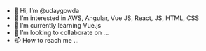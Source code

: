 - 👋 Hi, I’m @udaygowda
- 👀 I’m interested in AWS, Angular, Vue JS, React, JS, HTML, CSS
- 🌱 I’m currently learning Vue.js
- 💞️ I’m looking to collaborate on ...
- 📫 How to reach me ...

<!---
udaygowda/udaygowda is a ✨ special ✨ repository because its `README.md` (this file) appears on your GitHub profile.
You can click the Preview link to take a look at your changes.
--->
